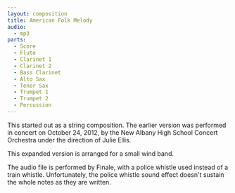 ```yaml
---
layout: composition
title: American Folk Melody
audio:
  - mp3
parts:
  - Score
  - Flute
  - Clarinet 1
  - Clarinet 2
  - Bass Clarinet
  - Alto Sax
  - Tenor Sax
  - Trumpet 1
  - Trumpet 2
  - Percussion
---
```

This started out as a string composition. The earlier version was performed in
concert on October 24, 2012, by the New Albany High School Concert Orchestra
under the direction of Julie Ellis.

This expanded version is arranged for a small wind band.

The audio file is performed by Finale, with a police whistle used instead of a
train whistle. Unfortunately, the police whistle sound effect doesn't sustain
the whole notes as they are written.
